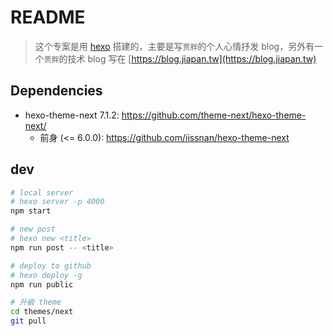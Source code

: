 # README

> 这个专案是用 [hexo](https://hexo.io) 搭建的，主要是写`贾胖`的个人心情抒发 blog，另外有一个`贾胖`的技术 blog 写在 [https://blog.jiapan.tw](https://blog.jiapan.tw)

## Dependencies

- hexo-theme-next 7.1.2: https://github.com/theme-next/hexo-theme-next/
  - 前身 (<= 6.0.0): https://github.com/iissnan/hexo-theme-next

## dev

```sh
# local server
# hexo server -p 4000
npm start

# new post
# hexo new <title>
npm run post -- <title>

# deploy to github
# hexo deploy -g
npm run public

# 升級 theme
cd themes/next
git pull
```
